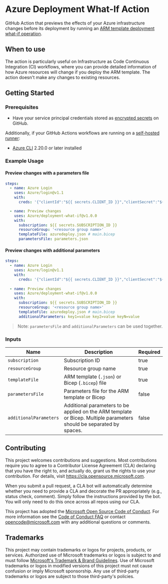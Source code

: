 # Azure Deployment What-If Action

GitHub Action that previews the effects of your Azure infrastructure changes before its deployment by running an [ARM template deployment what-if operation](https://docs.microsoft.com/en-us/azure/azure-resource-manager/templates/deploy-what-if?tabs=azure-powershell).

## When to use

The action is particularly useful on Infrastructure as Code Continuous Integration (CI) workflows, where you can provide detailed information of how Azure resources will change if you deploy the ARM template. The action doesn't make any changes to existing resources.

## Getting Started

### Prerequisites

- Have your service principal credentials stored as [encrypted secrets](https://docs.github.com/en/actions/reference/encrypted-secrets) on GitHub.

Additionally, if your GitHub Actions workflows are running on a [self-hosted runner](https://docs.github.com/en/actions/hosting-your-own-runners/about-self-hosted-runners):

- [Azure CLI](https://docs.microsoft.com/en-us/azure/azure-resource-manager/bicep/install#azure-cli) 2.20.0 or later installed

### Example Usage

#### **Preview changes with a parameters file**

```yml
steps:
  - name: Azure Login
    uses: Azure/login@v1.1
    with:
      creds: '{"clientId":"${{ secrets.CLIENT_ID }}","clientSecret":"${{ secrets.CLIENT_SECRET }}","subscriptionId":"${{ secrets.SUBSCRIPTION_ID }}","tenantId":"${{ secrets.TENANT_ID }}"}'

  - name: Preview changes
    uses: Azure/deployment-what-if@v1.0.0
    with:
      subscription: ${{ secrets.SUBSCRIPTION_ID }}
      resourceGroup: '<resource group name>'
      templateFile: azuredeploy.json # main.bicep
      parametersFile: parameters.json
```

#### **Preview changes with additional parameters**

```yml
steps:
  - name: Azure Login
    uses: Azure/login@v1.1
    with:
      creds: '{"clientId":"${{ secrets.CLIENT_ID }}","clientSecret":"${{ secrets.CLIENT_SECRET }}","subscriptionId":"${{ secrets.SUBSCRIPTION_ID }}","tenantId":"${{ secrets.TENANT_ID }}"}'
  
  - name: Preview changes
    uses: Azure/deployment-what-if@v1.0.0
    with:
      subscription: ${{ secrets.SUBSCRIPTION_ID }}
      resourceGroup: '<resource group name>'
      templateFile: azuredeploy.json # main.bicep
      additionalParameters: key1=value key2=value keyN=value
```

> Note: `parametersFile` and `additionalParameters` can be used together.

### Inputs

| Name | Description | Required |
| --- | --- | --- |
| `subscription` | Subscription ID | true |
| `resourceGroup` | Resource group name | true |
| `templateFile` | ARM template (`.json`) or Bicep (`.bicep`) file | true |
| `parametersFile` | Parameters file for the ARM template or Bicep | false |
| `additionalParameters` | Additional parameters to be applied on the ARM template or Bicep. Multiple parameters should be separated by spaces. | false |

## Contributing

This project welcomes contributions and suggestions.  Most contributions require you to agree to a
Contributor License Agreement (CLA) declaring that you have the right to, and actually do, grant us
the rights to use your contribution. For details, visit https://cla.opensource.microsoft.com.

When you submit a pull request, a CLA bot will automatically determine whether you need to provide
a CLA and decorate the PR appropriately (e.g., status check, comment). Simply follow the instructions
provided by the bot. You will only need to do this once across all repos using our CLA.

This project has adopted the [Microsoft Open Source Code of Conduct](https://opensource.microsoft.com/codeofconduct/).
For more information see the [Code of Conduct FAQ](https://opensource.microsoft.com/codeofconduct/faq/) or
contact [opencode@microsoft.com](mailto:opencode@microsoft.com) with any additional questions or comments.

## Trademarks

This project may contain trademarks or logos for projects, products, or services. Authorized use of Microsoft 
trademarks or logos is subject to and must follow 
[Microsoft's Trademark & Brand Guidelines](https://www.microsoft.com/en-us/legal/intellectualproperty/trademarks/usage/general).
Use of Microsoft trademarks or logos in modified versions of this project must not cause confusion or imply Microsoft sponsorship.
Any use of third-party trademarks or logos are subject to those third-party's policies.
